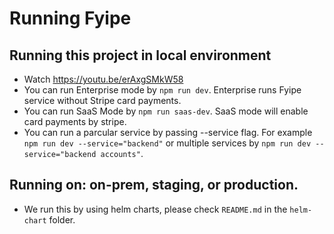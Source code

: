 # Running Fyipe

## Running this project in local environment

-   Watch https://youtu.be/erAxgSMkW58
-   You can run Enterprise mode by `npm run dev`. Enterprise runs Fyipe service without Stripe card payments.
-   You can run SaaS Mode by `npm run saas-dev`. SaaS mode will enable card payments by stripe.
-   You can run a parcular service by passing --service flag. For example `npm run dev --service="backend"` or multiple services by `npm run dev --service="backend accounts"`.

## Running on: on-prem, staging, or production.

-   We run this by using helm charts, please check `README.md` in the `helm-chart` folder.

